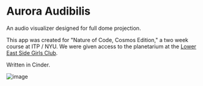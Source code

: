 Aurora Audibilis
======

An audio visualizer designed for full dome projection. 

This app was created for "Nature of Code, Cosmos Edition," a two week course at ITP / NYU. We were given access to the planetarium at the [Lower East Side Girls Club](http://www.girlsclub.org/).

Written in Cinder.


![image](https://raw.github.com/wdlindmeier/Cosmos/master/screenshot.jpg)



